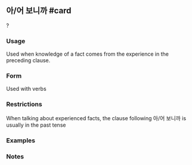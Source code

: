 ## 아/어 보니까 #card
?
### Usage
Used when knowledge of a fact comes from the experience in the preceding clause.
### Form
Used with verbs
### Restrictions
When talking about experienced facts, the clause following 아/어 보니까 is usually in the past tense
### Examples

### Notes
